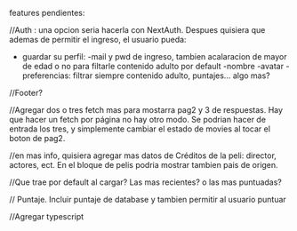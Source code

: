 features pendientes:

//Auth : una opcion seria hacerla con NextAuth. 
Despues quisiera que ademas de permitir el ingreso, el usuario pueda:
- guardar su perfil:
    -mail y pwd de ingreso, tambien acalaracion de mayor de edad o no para filtarle contenido adulto por default
    -nombre
    -avatar
    -preferencias: filtrar siempre contenido adulto, puntajes... algo mas?

//Footer?

//Agregar dos o tres fetch mas para mostarra pag2 y 3 de respuestas. Hay que hacer un fetch por página no hay otro modo. Se podrian hacer de entrada los tres, y simplemente cambiar el estado de movies al tocar el boton de pag2.

//en mas info, quisiera agregar mas datos de Créditos de la peli: director, actores, ect. En el bloque de pelis podria mostrar tambien pais de origen.

//Que trae por default al cargar? Las mas recientes? o las mas puntuadas?

// Puntaje. Incluir puntaje de database y tambien permitir al usuario puntuar

//Agregar typescript